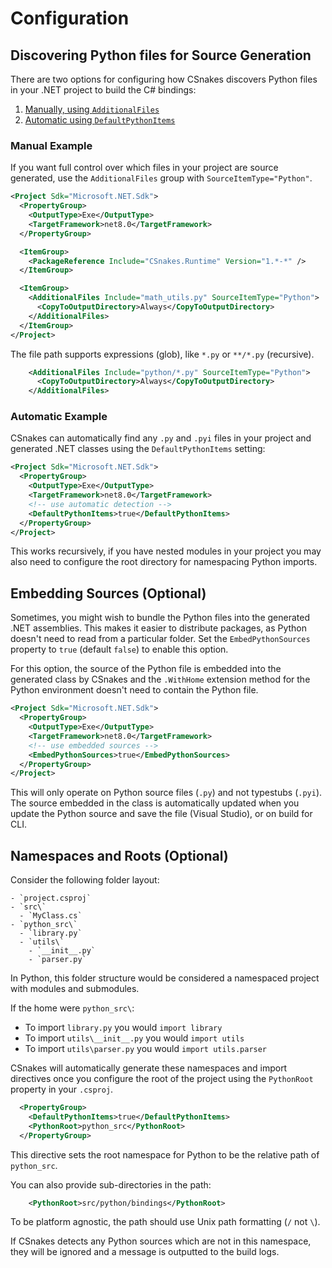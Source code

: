# Configuration

## Discovering Python files for Source Generation

There are two options for configuring how CSnakes discovers Python files in your .NET project to build the C# bindings:

1. [Manually, using `AdditionalFiles`](#manual-example)
2. [Automatic using `DefaultPythonItems`](#automatic-example)

### Manual Example

If you want full control over which files in your project are source generated, use the `AdditionalFiles` group with `SourceItemType="Python"`.

```xml
<Project Sdk="Microsoft.NET.Sdk">
  <PropertyGroup>
    <OutputType>Exe</OutputType>
    <TargetFramework>net8.0</TargetFramework>
  </PropertyGroup>

  <ItemGroup>
    <PackageReference Include="CSnakes.Runtime" Version="1.*-*" />
  </ItemGroup>

  <ItemGroup>
    <AdditionalFiles Include="math_utils.py" SourceItemType="Python">
      <CopyToOutputDirectory>Always</CopyToOutputDirectory>
    </AdditionalFiles>
  </ItemGroup>
</Project>
```

The file path supports expressions (glob), like `*.py` or `**/*.py` (recursive).

```xml
    <AdditionalFiles Include="python/*.py" SourceItemType="Python">
      <CopyToOutputDirectory>Always</CopyToOutputDirectory>
    </AdditionalFiles>
```

### Automatic Example

CSnakes can automatically find any `.py` and `.pyi` files in your project and generated .NET classes using the `DefaultPythonItems` setting:

```xml
<Project Sdk="Microsoft.NET.Sdk">
  <PropertyGroup>
    <OutputType>Exe</OutputType>
    <TargetFramework>net8.0</TargetFramework>
    <!-- use automatic detection -->
    <DefaultPythonItems>true</DefaultPythonItems>
  </PropertyGroup>
</Project>
```

This works recursively, if you have nested modules in your project you may also need to configure the root directory for namespacing Python imports.

## Embedding Sources (Optional)

Sometimes, you might wish to bundle the Python files into the generated .NET assemblies. This makes it easier to distribute packages, as Python doesn't need to read
from a particular folder. Set the `EmbedPythonSources` property to `true` (default `false`) to enable this option.

For this option, the source of the Python file is embedded into the generated class by CSnakes and the `.WithHome` extension method for the Python environment doesn't need
to contain the Python file.

```xml
<Project Sdk="Microsoft.NET.Sdk">
  <PropertyGroup>
    <OutputType>Exe</OutputType>
    <TargetFramework>net8.0</TargetFramework>
    <!-- use embedded sources -->
    <EmbedPythonSources>true</EmbedPythonSources>
  </PropertyGroup>
</Project>
```

This will only operate on Python source files (`.py`) and not typestubs (`.pyi`). The source embedded in the class is automatically updated when you update the Python source and save the file (Visual Studio), or on build for CLI.

## Namespaces and Roots (Optional)

Consider the following folder layout:

```
- `project.csproj`
- `src\`
  - `MyClass.cs`
- `python_src\`
  - `library.py`
  - `utils\`
    - `__init__.py`
    - `parser.py`
```

In Python, this folder structure would be considered a namespaced project with modules and submodules.

If the home were `python_src\`: 

- To import `library.py` you would `import library`
- To import `utils\__init__.py` you would `import utils`
- To import `utils\parser.py` you would `import utils.parser`

CSnakes will automatically generate these namespaces and import directives once you configure the root of the project using the `PythonRoot` property in your `.csproj`.

```xml
  <PropertyGroup>
    <DefaultPythonItems>true</DefaultPythonItems>
    <PythonRoot>python_src</PythonRoot>
  </PropertyGroup>
```

This directive sets the root namespace for Python to be the relative path of `python_src`.

You can also provide sub-directories in the path:

```xml
    <PythonRoot>src/python/bindings</PythonRoot>
```

To be platform agnostic, the path should use Unix path formatting (`/` not `\`).

If CSnakes detects any Python sources which are not in this namespace, they will be ignored and a message is outputted to the build logs.
